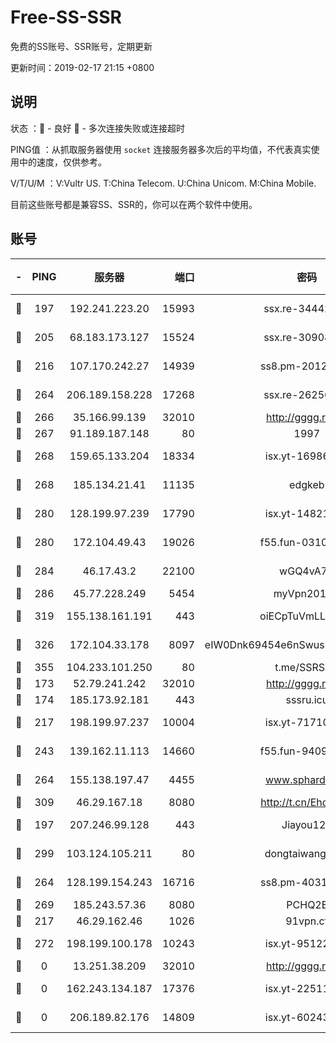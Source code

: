 # Free-SS-SSR

免费的SS账号、SSR账号，定期更新

更新时间：2019-02-17 21:15 +0800

## 说明

状态     ：🙂 - 良好 🙁 - 多次连接失败或连接超时

PING值   ：从抓取服务器使用 `socket` 连接服务器多次后的平均值，不代表真实使用中的速度，仅供参考。

V/T/U/M  ：V:Vultr US. T:China Telecom. U:China Unicom. M:China Mobile.

目前这些账号都是兼容SS、SSR的，你可以在两个软件中使用。

## 账号

|-|PING|服务器|端口|密码|加密方式|区域|V/T/U/M|
|:----:|:----:|:-----:|-----:|:----:|:----:|:----:|:----:|
|🙂|197|192.241.223.20|15993|ssx.re-34442066|aes-256-cfb|US|10↑/10↑/10↑/10↑|
|🙂|205|68.183.173.127|15524|ssx.re-30908563|aes-256-cfb|US|10↑/10↑/10↑/10↑|
|🙂|216|107.170.242.27|14939|ss8.pm-20121977|aes-256-cfb|US|10↑/10↑/10↑/10↑|
|🙂|264|206.189.158.228|17268|ssx.re-26256938|aes-256-cfb|SG|10↑/10↑/10↑/10↑|
|🙂|266|35.166.99.139|32010|http://gggg.rocks|chacha20|US|10↑/10↑/9↑/10↑|
|🙂|267|91.189.187.148|80|1997|chacha20|US|10↑/9↑/9↑/9↑|
|🙂|268|159.65.133.204|18334|isx.yt-16986741|aes-256-cfb|SG|10↑/10↑/10↑/10↑|
|🙂|268|185.134.21.41|11135|edgkeb|aes-256-cfb|GB|10↑/10↑/10↑/10↑|
|🙂|280|128.199.97.239|17790|isx.yt-14821817|aes-256-cfb|SG|10↑/10↑/10↑/10↑|
|🙂|280|172.104.49.43|19026|f55.fun-03102738|aes-256-cfb|SG|10↑/10↑/10↑/10↑|
|🙂|284|46.17.43.2|22100|wGQ4vA7D|aes-256-gcm|RU|1↓/10↑/10↑/10↑|
|🙂|286|45.77.228.249|5454|myVpn2019[]|rc4-md5|GB|10↑/10↑/10↑/10↑|
|🙂|319|155.138.161.191|443|oiECpTuVmLLxk4Ts|aes-256-cfb|US|8↑/10↑/10↑/10↑|
|🙂|326|172.104.33.178|8097|eIW0Dnk69454e6nSwuspv9DmS201tQ0D|aes-256-cfb|SG|10↑/10↑/10↑/10↑|
|🙂|355|104.233.101.250|80|t.me/SSRSUB|rc4-md5|CA|10↑/10↑/10↑/10↑|
|🙂|173|52.79.241.242|32010|http://gggg.rocks|chacha20|KR|10↑/8↑/9↑/9↑|
|🙂|174|185.173.92.181|443|sssru.icu|rc4-md5|RU|10↑/9↑/9↑/9↑|
|🙂|217|198.199.97.237|10004|isx.yt-71710989|aes-256-cfb|US|10↑/10↑/10↑/10↑|
|🙂|243|139.162.11.113|14660|f55.fun-94092680|aes-256-cfb|SG|10↑/10↑/10↑/10↑|
|🙂|264|155.138.197.47|4455|www.sphard.com|aes-256-cfb|US|7↓/10↑/10↑/10↑|
|🙂|309|46.29.167.18|8080|http://t.cn/EhdmTxe|rc4-md5|RU|10↑/10↑/10↑/10↑|
|🙂|197|207.246.99.128|443|Jiayou123|aes-256-cfb|US|9↑/9↑/10↑/10↑|
|🙂|299|103.124.105.211|80|dongtaiwang.com|aes-256-cfb|US|10↑/10↑/10↑/10↑|
|🙁|264|128.199.154.243|16716|ss8.pm-40312717|aes-256-cfb|SG|10↑/10↑/10↑/10↑|
|🙁|269|185.243.57.36|8080|PCHQ2E|rc4-md5|US|10↑/9↑/9↑/10↑|
|🙁|217|46.29.162.46|1026|91vpn.cf|rc4-md5|RU|9↑/10↑/9↑/10↑|
|🙁|272|198.199.100.178|10243|isx.yt-95122383|aes-256-cfb|US|10↑/10↑/10↑/10↑|
|🙁|0|13.251.38.209|32010|http://gggg.rocks|chacha20|SG|10↑/10↑/10↑/10↑|
|🙁|0|162.243.134.187|17376|isx.yt-22511137|aes-256-cfb|US|10↑/10↑/10↑/10↑|
|🙁|0|206.189.82.176|14809|isx.yt-60243867|aes-256-cfb|SG|10↑/10↑/10↑/10↑|
